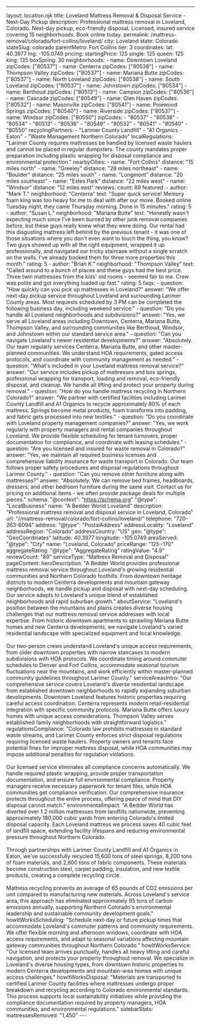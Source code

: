 ---
layout: location.njk
title: Loveland Mattress Removal & Disposal Service - Next-Day Pickup
description: Professional mattress removal in Loveland, Colorado. Next-day pickup, eco-friendly disposal. Licensed, insured service covering 15 neighborhoods. Book online today.
permalink: /mattress-removal/colorado/fort-collins/loveland/
city: Loveland state: Colorado stateSlug: colorado parentMetro: Fort Collins tier: 3 coordinates: lat: 40.3977 lng: -105.0749 pricing: startingPrice: 125 single: 125 queen: 125 king: 135 boxSpring: 30 neighborhoods: - name: Downtown Loveland zipCodes: ["80537"] - name: Centerra zipCodes: ["80538"] - name: Thompson Valley zipCodes: ["80537"] - name: Mariana Butte zipCodes: ["80537"] - name: North Loveland zipCodes: ["80538"] - name: South Loveland zipCodes: ["80537"] - name: Johnstown zipCodes: ["80534"] - name: Berthoud zipCodes: ["80513"] - name: Campion zipCodes: ["80536"] - name: Cascade zipCodes: ["80549"] - name: Glen Haven zipCodes: ["80532"] - name: Masonville zipCodes: ["80541"] - name: Pinewood Springs zipCodes: ["80540"] - name: Riverside zipCodes: ["80537"] - name: Windsor zipCodes: ["80550"] zipCodes: - "80537" - "80538" - "80534" - "80513" - "80536" - "80549" - "80532" - "80541" - "80540" - "80550" recyclingPartners: - "Larimer County Landfill" - "A1 Organics - Eaton" - "Waste Management Northern Colorado" localRegulations: "Larimer County requires mattresses be handled by licensed waste haulers and cannot be placed in regular dumpsters. The county mandates proper preparation including plastic wrapping for disposal compliance and environmental protection." nearbyCities: - name: "Fort Collins" distance: "15 miles north" - name: "Greeley" distance: "28 miles northeast" - name: "Boulder" distance: "25 miles south" - name: "Longmont" distance: "20 miles southeast" - name: "Estes Park" distance: "22 miles west" - name: "Windsor" distance: "12 miles east" reviews: count: 89 featured: - author: "Mark T." neighborhood: "Centerra" text: "Super quick service! Memory foam king was too heavy for me to deal with after our move. Booked online Tuesday night, they came Thursday morning. Done in 15 minutes." rating: 5 - author: "Susan L." neighborhood: "Mariana Butte" text: "Honestly wasn't expecting much since I've been burned by other junk removal companies before, but these guys really knew what they were doing. Our rental had this disgusting mattress left behind by the previous tenant - it was one of those situations where you don't even want to touch the thing, you know? Two guys showed up with all the right equipment, wrapped it up professionally, and navigated our tricky staircase without a single scratch on the walls. I've already booked them for three more properties this month." rating: 5 - author: "Brian K." neighborhood: "Thompson Valley" text: "Called around to a bunch of places and these guys had the best price. Three twin mattresses from the kids' old rooms - seemed fair to me. Crew was polite and got everything loaded up fast." rating: 5 faqs: - question: "How quickly can you pick up mattresses in Loveland?" answer: "We offer next-day pickup service throughout Loveland and surrounding Larimer County areas. Most requests scheduled by 3 PM can be completed the following business day, including weekend service." - question: "Do you handle all Loveland neighborhoods and subdivisions?" answer: "Yes, we serve all Loveland areas including Downtown, Centerra, Mariana Butte, Thompson Valley, and surrounding communities like Berthoud, Windsor, and Johnstown within our standard service area." - question: "Can you navigate Loveland's newer residential developments?" answer: "Absolutely. Our team regularly services Centerra, Mariana Butte, and other master-planned communities. We understand HOA requirements, gated access protocols, and coordinate with community management as needed." - question: "What's included in your Loveland mattress removal service?" answer: "Our service includes pickup of mattresses and box springs, professional wrapping for transport, loading and removal, eco-friendly disposal, and cleanup. We handle all lifting and protect your property during removal." - question: "How do you handle mattress recycling in Northern Colorado?" answer: "We partner with certified facilities including Larimer County Landfill and A1 Organics to recycle approximately 80% of each mattress. Springs become metal products, foam transforms into padding, and fabric gets processed into new textiles." - question: "Do you coordinate with Loveland property management companies?" answer: "Yes, we work regularly with property managers and rental companies throughout Loveland. We provide flexible scheduling for tenant turnovers, proper documentation for compliance, and coordinate with leasing schedules." - question: "Are you licensed and insured for waste removal in Colorado?" answer: "Yes, we maintain all required business licenses and comprehensive liability insurance for waste transport in Colorado. Our team follows proper safety procedures and disposal regulations throughout Larimer County." - question: "Can you remove other furniture along with mattresses?" answer: "Absolutely. We can remove bed frames, headboards, dressers, and other bedroom furniture during the same visit. Contact us for pricing on additional items - we often provide package deals for multiple pieces." schema: "@context": "https://schema.org" "@type": "LocalBusiness" name: "A Bedder World Loveland" description: "Professional mattress removal and disposal service in Loveland, Colorado" url: "//mattress-removal/colorado/fort-collins/loveland/" telephone: "720-263-6094" address: "@type": "PostalAddress" addressLocality: "Loveland" addressRegion: "Colorado" addressCountry: "US" geo: "@type": "GeoCoordinates" latitude: 40.3977 longitude: -105.0749 areaServed: "@type": "City" name: "Loveland, Colorado" priceRange: "$125-$170" aggregateRating: "@type": "AggregateRating" ratingValue: "4.9" reviewCount: "89" serviceType: "Mattress Removal and Disposal" pageContent: heroDescription: "A Bedder World provides professional mattress removal service throughout Loveland's growing residential communities and Northern Colorado foothills. From downtown heritage districts to modern Centerra developments and mountain gateway neighborhoods, we handle pickup and disposal with next-day scheduling. Our service adapts to Loveland's unique blend of established neighborhoods and rapid suburban growth." aboutService: "Loveland's position between the mountains and plains creates diverse housing challenges that our mattress removal service addresses with local expertise. From historic downtown apartments to sprawling Mariana Butte homes and new Centerra developments, we navigate Loveland's varied residential landscape with specialized equipment and local knowledge.<br><br>Our two-person crews understand Loveland's unique access requirements, from older downtown properties with narrow staircases to modern subdivisions with HOA protocols. We coordinate timing around commuter schedules to Denver and Fort Collins, accommodate seasonal tourism fluctuations near the mountains, and work efficiently within master-planned community guidelines throughout Larimer County." serviceAreasIntro: "Our comprehensive service covers Loveland's diverse residential landscape from established downtown neighborhoods to rapidly expanding suburban developments. Downtown Loveland features historic properties requiring careful access coordination. Centerra represents modern retail-residential integration with specific community protocols. Mariana Butte offers luxury homes with unique access considerations. Thompson Valley serves established family neighborhoods with straightforward logistics." regulationsCompliance: "Colorado law prohibits mattresses in standard waste streams, and Larimer County enforces strict disposal regulations requiring licensed waste haulers. Property owners and tenants face potential fines for improper mattress disposal, while HOA communities may impose additional penalties for regulation violations.<br><br>Our licensed service eliminates all compliance concerns automatically. We handle required plastic wrapping, provide proper transportation documentation, and ensure full environmental compliance. Property managers receive necessary paperwork for tenant files, while HOA communities get compliance verification. Our comprehensive insurance protects throughout the entire process, offering peace of mind that DIY disposal cannot match." environmentalImpact: "A Bedder World has diverted over 1.2 million mattresses from landfills nationwide, preventing approximately 180,000 cubic yards from entering Colorado's limited disposal capacity. Each Loveland mattress we process saves 40 cubic feet of landfill space, extending facility lifespans and reducing environmental pressure throughout Northern Colorado.<br><br>Through partnerships with Larimer County Landfill and A1 Organics in Eaton, we've successfully recycled 15,600 tons of steel springs, 8,200 tons of foam materials, and 2,800 tons of fabric components. These materials become construction steel, carpet padding, insulation, and new textile products, creating a complete recycling circle.<br><br>Mattress recycling prevents an average of 65 pounds of CO2 emissions per unit compared to manufacturing new materials. Across Loveland's service area, this approach has eliminated approximately 95 tons of carbon emissions annually, supporting Northern Colorado's environmental leadership and sustainable community development goals." howItWorksScheduling: "Schedule next-day or future pickup times that accommodate Loveland's commuter patterns and community requirements. We offer flexible morning and afternoon windows, coordinate with HOA access requirements, and adapt to seasonal variations affecting mountain gateway communities throughout Northern Colorado." howItWorksService: "Our licensed team arrives punctually, handles all heavy lifting and careful navigation, and protects your property throughout removal. We specialize in Loveland's diverse housing types, from downtown historic properties to modern Centerra developments and mountain-area homes with unique access challenges." howItWorksDisposal: "Materials are transported to certified Larimer County facilities where mattresses undergo proper breakdown and recycling according to Colorado environmental standards. This process supports local sustainability initiatives while providing the compliance documentation required by property managers, HOA communities, and environmental regulations." sidebarStats: mattressesRemoved: "1,450" ---